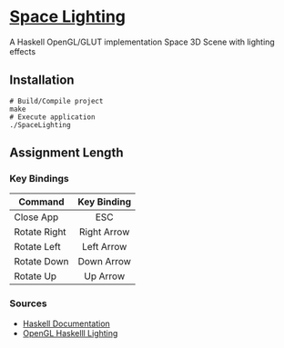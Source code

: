 # [Space Lighting](https://github.com/cevaris/space-lighting)


A Haskell OpenGL/GLUT implementation Space 3D Scene with lighting effects


## Installation
    # Build/Compile project
    make
    # Execute application
    ./SpaceLighting


## Assignment Length



  
### Key Bindings

| Command       | Key Binding   |
| ------------- |:-------------:|
| Close App     | ESC           |
| Rotate Right  | Right Arrow   |
| Rotate Left   | Left Arrow    |
| Rotate Down   | Down Arrow    |
| Rotate Up     | Up Arrow      |
    

### Sources

- [Haskell Documentation](http://www.haskell.org/hoogle/?hoogle=normal+%2Bopengl)
- [OpenGL Haskelll Lighting](https://github.com/haskell-opengl/GLUT/blob/e566a4cbd9f0ab2a7a11966d9da3dadb8f90503c/examples/Misc/Gears.hs)